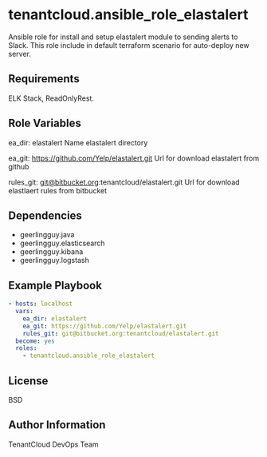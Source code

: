 tenantcloud.ansible_role_elastalert
=========

Ansible role for install and setup elastalert module to sending alerts to Slack. This role include in default terraform scenario for auto-deploy new server.

Requirements
------------

ELK Stack, ReadOnlyRest.

Role Variables
--------------

ea_dir: elastalert
Name elastalert directory

ea_git: https://github.com/Yelp/elastalert.git
Url for download elastalert from github

rules_git: git@bitbucket.org:tenantcloud/elastalert.git
Url for download elastlaert rules from bitbucket

Dependencies
------------

  - geerlingguy.java
  - geerlingguy.elasticsearch
  - geerlingguy.kibana
  - geerlingguy.logstash

Example Playbook
----------------

```yaml
- hosts: localhost
  vars:
    ea_dir: elastalert
    ea_git: https://github.com/Yelp/elastalert.git
    rules_git: git@bitbucket.org:tenantcloud/elastalert.git
  become: yes
  roles:
    - tenantcloud.ansible_role_elastalert
```

License
-------

BSD

Author Information
------------------

TenantCloud DevOps Team
